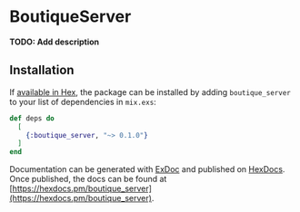 # BoutiqueServer

**TODO: Add description**

## Installation

If [available in Hex](https://hex.pm/docs/publish), the package can be installed
by adding `boutique_server` to your list of dependencies in `mix.exs`:

```elixir
def deps do
  [
    {:boutique_server, "~> 0.1.0"}
  ]
end
```

Documentation can be generated with [ExDoc](https://github.com/elixir-lang/ex_doc)
and published on [HexDocs](https://hexdocs.pm). Once published, the docs can
be found at [https://hexdocs.pm/boutique_server](https://hexdocs.pm/boutique_server).

